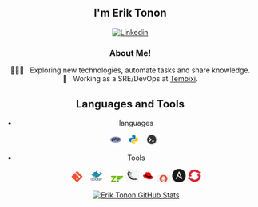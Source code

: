 
<div align="center">
<h2>I'm Erik Tonon</h2>

[![Linkedin](https://img.shields.io/badge/Erik%20-blue?style=flat-square&logo=Linkedin&logoColor=white)](https://www.linkedin.com/in/erik-tonon-83817b145/)



<h3>  About Me!</h3>

  🙋🏻‍♂️ &nbsp; Exploring new technologies, automate tasks and share knowledge.  
  💼 &nbsp; Working as a SRE/DevOps at [Tembixi](https://tembici.com.br/).

## Languages and Tools

- languages
    <p float="left">
      <img width="22px" style="margin-right: 10px;" src="https://raw.githubusercontent.com/eriktonon/eriktonon/master/resources/images/php.png"/>
      <img width="22px" style="margin-right: 10px;" src="https://raw.githubusercontent.com/eriktonon/eriktonon/master/resources/images/python.png"/>
      <img width="22px" style="margin-right: 10px;" src="https://raw.githubusercontent.com/eriktonon/eriktonon/master/resources/images/shell.jpg"/>
    </p>
    
- Tools
    <p float="left">
      <img width="23px" style="margin-right: 10px;" src="https://raw.githubusercontent.com/eriktonon/eriktonon/master/resources/images/git.png"/>
      <img width="27px" style="margin-right: 10px;" src="https://raw.githubusercontent.com/eriktonon/eriktonon/master/resources/images/docker.png"/>
      <img width="27px" style="margin-inside: 10px;" src="https://raw.githubusercontent.com/eriktonon/eriktonon/master/resources/images/zend.png"/>
      <img width="27px" style="margin-inside: 10px;" src="https://raw.githubusercontent.com/eriktonon/eriktonon/master/resources/images/flask.png"/>
      <img width="27px" style="margin-inside: 10px;" src="https://raw.githubusercontent.com/eriktonon/eriktonon/master/resources/images/linux.png"/>
      <img width="27px" style="margin-inside: 10px;" src="https://raw.githubusercontent.com/eriktonon/eriktonon/master/resources/images/prometheus.png"/>
      <img width="27px" style="margin-inside: 10px;" src="https://raw.githubusercontent.com/eriktonon/eriktonon/master/resources/images/ansible.png"/>
      <img width="27px" style="margin-inside: 10px;" src="https://raw.githubusercontent.com/eriktonon/eriktonon/master/resources/images/openshift.png"/>
      
    </p>
    
    [![Erik Tonon GitHub Stats](https://github-readme-stats.vercel.app/api?username=eriktonon&show_icons=true)](https://github.com/eriktonon)

